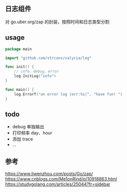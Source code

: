 ## 日志组件
对 go.uber.org/zap 的封装，按照时间和日志类型分割

## usage
```go
package main

import "github.com/strconv/valyria/log"

func init() {
    // info、debug、error
	log.InitLog("info")
}

func main() {
	log.Errorf("an error log |err:%s|", "have fun! ")
}

```

## todo
- debug 单独输出
- 打印频率 day、hour
- 添加 trace
- ...

## 参考
https://www.liwenzhou.com/posts/Go/zap/
https://www.cnblogs.com/Me1onRind/p/10918863.html
https://studygolang.com/articles/25044?fr=sidebar